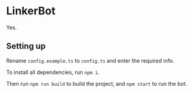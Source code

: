 # LinkerBot

Yes.

## Setting up

Rename `config.example.ts` to `config.ts` and enter the required info.

To install all dependencies, run `npm i`.

Then run `npm run build` to build the project, and `npm start` to run the bot.